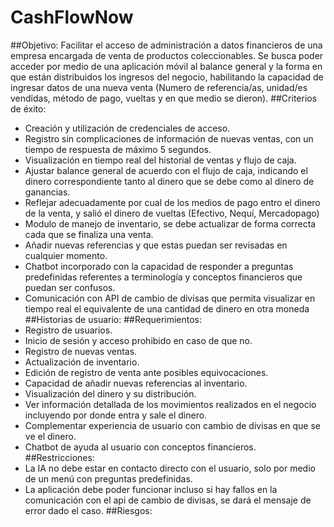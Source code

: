 # CashFlowNow
##Objetivo: 
Facilitar el acceso de administración a datos financieros de una empresa encargada de venta de productos coleccionables. Se busca poder acceder por medio de una aplicación móvil al balance general y la forma en que están distribuidos los ingresos del negocio, habilitando la capacidad de ingresar datos de una nueva venta (Numero de referencia/as, unidad/es vendidas, método de pago, vueltas y en que medio se dieron).
##Criterios de éxito:
-	Creación y utilización de credenciales de acceso.
-	Registro sin complicaciones de información de nuevas ventas, con un tiempo de respuesta de máximo 5 segundos.
-	Visualización en tiempo real del historial de ventas y flujo de caja.
-	Ajustar balance general de acuerdo con el flujo de caja, indicando el dinero correspondiente tanto al dinero que se debe como al dinero de ganancias.
-	Reflejar adecuadamente por cual de los medios de pago entro el dinero de la venta, y salió el dinero de vueltas (Efectivo, Nequí, Mercadopago)
-	Modulo de manejo de inventario, se debe actualizar de forma correcta cada que se finaliza una venta.
-	Añadir nuevas referencias y que estas puedan ser revisadas en cualquier momento.
-	Chatbot incorporado con la capacidad de responder a preguntas predefinidas referentes a terminología y conceptos financieros que puedan ser confusos.
-	Comunicación con API de cambio de divisas que permita visualizar en tiempo real el equivalente de una cantidad de dinero en otra moneda
##Historias de usuario:
##Requerimientos:
-	Registro de usuarios.
-	Inicio de sesión y acceso prohibido en caso de que no.
-	Registro de nuevas ventas.
-	Actualización de inventario.
-	Edición de registro de venta ante posibles equivocaciones.
-	Capacidad de añadir nuevas referencias al inventario.
-	Visualización del dinero y su distribución.
-	Ver información detallada de los movimientos realizados en el negocio incluyendo por donde entra y sale el dinero.
-	Complementar experiencia de usuario con cambio de divisas en que se ve el dinero.
-	Chatbot de ayuda al usuario con conceptos financieros.
##Restricciones:
-	La IA no debe estar en contacto directo con el usuario, solo por medio de un menú con preguntas predefinidas.
-	La aplicación debe poder funcionar incluso si hay fallos en la comunicación con el api de cambio de divisas, se dará el mensaje de error dado el caso.
##Riesgos:

